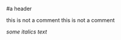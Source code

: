 #a header

this is not a comment <!-- this is a comment --> this is not a comment

*some italics text*
